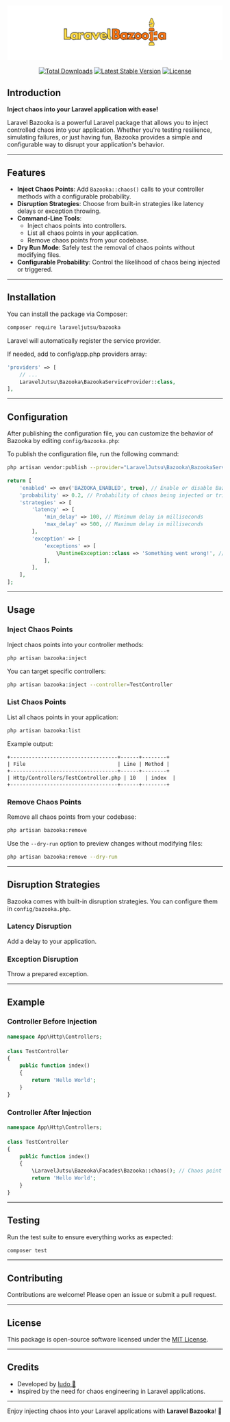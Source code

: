 <p align="center"><img src="/art/logo-ghost.png" alt="Logo Laravel Bazooka" style="max-width: 100%;"></p>

<p align="center">
    <a href="https://packagist.org/packages/laraveljutsu/bazooka"><img src="https://img.shields.io/packagist/dt/laraveljutsu/bazooka" alt="Total Downloads"></a>
    <a href="https://packagist.org/packages/laraveljutsu/bazooka"><img src="https://img.shields.io/packagist/v/laraveljutsu/bazooka" alt="Latest Stable Version"></a>
    <a href="https://packagist.org/packages/laraveljutsu/bazooka"><img src="https://img.shields.io/packagist/l/laraveljutsu/bazooka" alt="License"></a>
</p>

## Introduction

**Inject chaos into your Laravel application with ease!**

Laravel Bazooka is a powerful Laravel package that allows you to inject controlled chaos into your application. Whether you're testing resilience, simulating failures, or just having fun, Bazooka provides a simple and configurable way to disrupt your application's behavior.

---

## Features

- **Inject Chaos Points**: Add `Bazooka::chaos()` calls to your controller methods with a configurable probability.
- **Disruption Strategies**: Choose from built-in strategies like latency delays or exception throwing.
- **Command-Line Tools**:
  - Inject chaos points into controllers.
  - List all chaos points in your application.
  - Remove chaos points from your codebase.
- **Dry Run Mode**: Safely test the removal of chaos points without modifying files.
- **Configurable Probability**: Control the likelihood of chaos being injected or triggered.

---

## Installation

You can install the package via Composer:

```bash
composer require laraveljutsu/bazooka
```

Laravel will automatically register the service provider.

If needed, add to config/app.php providers array:

```php
'providers' => [
    // ...
    LaravelJutsu\Bazooka\BazookaServiceProvider::class,
],
```

---

## Configuration

After publishing the configuration file, you can customize the behavior of Bazooka by editing `config/bazooka.php`:

To publish the configuration file, run the following command:

```bash
php artisan vendor:publish --provider="LaravelJutsu\Bazooka\BazookaServiceProvider" --tag="config"
```

```php
return [
    'enabled' => env('BAZOOKA_ENABLED', true), // Enable or disable Bazooka globally
    'probability' => 0.2, // Probability of chaos being injected or triggered (0 to 1)
    'strategies' => [
        'latency' => [
            'min_delay' => 100, // Minimum delay in milliseconds
            'max_delay' => 500, // Maximum delay in milliseconds
        ],
        'exception' => [
            'exceptions' => [
                \RuntimeException::class => 'Something went wrong!', // Exception class and message
            ],
        ],
    ],
];
```

---

## Usage

### Inject Chaos Points

Inject chaos points into your controller methods:

```bash
php artisan bazooka:inject
```

You can target specific controllers:

```bash
php artisan bazooka:inject --controller=TestController
```

### List Chaos Points

List all chaos points in your application:

```bash
php artisan bazooka:list
```

Example output:

```
+-----------------------------------+------+--------+
| File                              | Line | Method |
+-----------------------------------+------+--------+
| Http/Controllers/TestController.php | 10   | index  |
+-----------------------------------+------+--------+
```

### Remove Chaos Points

Remove all chaos points from your codebase:

```bash
php artisan bazooka:remove
```

Use the `--dry-run` option to preview changes without modifying files:

```bash
php artisan bazooka:remove --dry-run
```

---

## Disruption Strategies

Bazooka comes with built-in disruption strategies. You can configure them in `config/bazooka.php`.

### Latency Disruption

Add a delay to your application.

### Exception Disruption

Throw a prepared exception.

---

## Example

### Controller Before Injection

```php
namespace App\Http\Controllers;

class TestController
{
    public function index()
    {
        return 'Hello World';
    }
}
```

### Controller After Injection

```php
namespace App\Http\Controllers;

class TestController
{
    public function index()
    {
        \LaravelJutsu\Bazooka\Facades\Bazooka::chaos(); // Chaos point injected here
        return 'Hello World';
    }
}
```

---

## Testing

Run the test suite to ensure everything works as expected:

```bash
composer test
```

---

## Contributing

Contributions are welcome! Please open an issue or submit a pull request.

---

## License

This package is open-source software licensed under the [MIT License](LICENSE).

---

## Credits

- Developed by [ludo 🐆](https://twitter.com/LaravelJutsu)
- Inspired by the need for chaos engineering in Laravel applications.

---

Enjoy injecting chaos into your Laravel applications with **Laravel Bazooka**! 🎉
